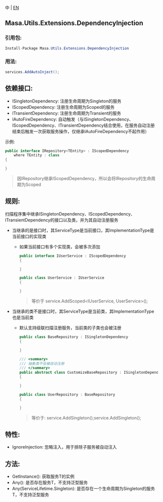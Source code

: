 中 | [EN](README.md)

## Masa.Utils.Extensions.DependencyInjection

### 引用包:

```c#
Install-Package Masa.Utils.Extensions.DependencyInjection
```
### 用法:

```C#
services.AddAutoInject();
```

## 依赖接口:

* ISingletonDependency: 注册生命周期为Singleton的服务
* IScopedDependency: 注册生命周期为Scoped的服务
* ITransientDependency: 注册生命周期为Transient的服务
* IAutoFireDependency: 自动触发（与ISingletonDependency、IScopedDependency、ITransientDependency结合使用，在服务自动注册结束后触发一次获取服务操作，仅继承IAutoFireDependency不起作用）

示例:

```c#
public interface IRepository<TEntity> : IScopedDependency
    where TEntity : class
{

}
```

> 因IRepository<TEntity>继承IScopedDependency，所以会将IRepository<TEntity>的生命周期为Scoped

## 规则:

扫描程序集中继承ISingletonDependency、IScopedDependency、ITransientDependency的接口以及类，并为其自动注册服务

* 当继承的是接口时，其ServiceType是当前接口，其ImplementationType是当前接口的实现类
  * 如果当前接口有多个实现类，会被多次添加

    ``` C#
    public interface IUserService : IScopedDependency
    {

    }

    public class UserService : IUserService
    {

    }
    ```
    > 等价于 service.AddScoped<IUserService, UserService>();

* 当继承的类不是接口时，其ServiceType是当前类，其ImplementationType也是当前类
  * 默认支持级联扫描注册服务，当前类的子类也会被注册

    ``` C#
    public class BaseRepository : ISingletonDependency
    {

    }

    /// <summary>
    /// 抽象类不会被自动注册
    /// </summary>
    public abstract class CustomizeBaseRepository : ISingletonDependency
    {

    }

    public class UserRepository : BaseRepository
    {

    }
    ```

    > 等价于: service.AddSingleton<BaseRepository>();service.AddSingleton<UserRepository>();

## 特性:

* IgnoreInjection: 忽略注入，用于排除子服务被自动注入

## 方法:

* GetInstance<T>(): 获取服务T的实例
* Any<T>(): 是否存在服务T，不支持泛型服务
* Any<T>(ServiceLifetime.Singleton): 是否存在一个生命周期为Singleton的服务T，不支持泛型服务